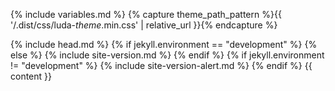 <!-- markdownlint-disable -->
{% include variables.md %}
{% capture theme_path_pattern %}{{ '/.dist/css/luda-$theme$.min.css' | relative_url }}{% endcapture %}

<!DOCTYPE html>
<html lang="en" data-init-theme="{{ theme }}" data-applied-theme="{{ theme }}" data-theme-path-pattern="{{ theme_path_pattern }}">
  <head>
    <title>{{ page.title }} | Luda - A library helps to build cross-framework UI components.</title>
    {% include head.md %}
    <link rel="shortcut icon" href="{{ '/favicon.ico' | relative_url }}">
    <link href='https://fonts.googleapis.com/css?family=Playfair+Display:700,900|Roboto:400,100,100italic,300,300italic,400italic,500,500italic,700,700italic,900,900italic' rel='stylesheet' type='text/css'>
    <link href="https://fonts.googleapis.com/icon?family=Material+Icons" rel="stylesheet" type="text/css">
    <script type="text/javascript" src="{{ '/assets/js/turbolinks.js' | relative_url }}"></script>
    <link rel="stylesheet" type="text/css" data-theme-style="{{ theme }}" href="{{ theme_path_pattern | replace: '$theme$', theme }}">
    {% if jekyll.environment == "development" %}
    <link rel="stylesheet" type="text/css" href="{{ '/.dist/css/site.css' | relative_url }}">
    <script type="text/javascript" src="{{ '/.dist/js/luda-degradation.min.js' | relative_url }}"></script>
    <script type="text/javascript" src="{{ '/.dist/js/luda.min.js' | relative_url }}"></script>
    <script type="text/javascript" src="{{ '/assets/js/clipboard.js' | relative_url }}"></script>
    <script type="text/javascript" src="{{ '/.dist/js/site.js' | relative_url }}"></script>
    {% else %}
    <link rel="stylesheet" type="text/css" href="{{ '/.dist/css/site.min.css' | relative_url }}">
    <script type="text/javascript" src="{{ '/.dist/js/luda-degradation.min.js' | relative_url }}"></script>
    <script type="text/javascript" src="{{ '/.dist/js/luda.min.js' | relative_url }}"></script>
    <script type="text/javascript" src="{{ '/assets/js/clipboard.js' | relative_url }}"></script>
    <script type="text/javascript" src="{{ '/.dist/js/site.min.js' | relative_url }}"></script>
    <script type="text/javascript" src="{{ site.luda.siteBaseUrl }}/version.js"></script>
    {% include site-version.md %}
    {% endif %}
  </head>
  <body>
    {% if jekyll.environment != "development" %}
    {% include site-version-alert.md %}
    {% endif %}
    {{ content }}
  </body>
</html>